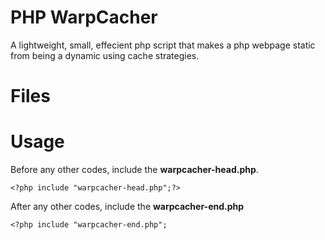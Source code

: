# PHP WarpCacher
A lightweight, small, effecient php script that makes a php webpage static from being a dynamic using cache strategies.
# Files

# Usage
Before any other codes, include the **warpcacher-head.php**.
```
<?php include "warpcacher-head.php";?>
```
After any other codes, include the **warpcacher-end.php**
```
<?php include "warpcacher-end.php";
```
